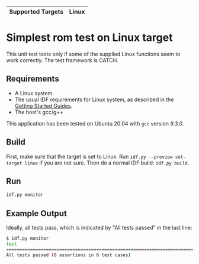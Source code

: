 | Supported Targets | Linux |
| ----------------- | ----- |

# Simplest rom test on Linux target

This unit test tests only if some of the supplied Linux functions seem to work correctly. The test framework is CATCH.

## Requirements

* A Linux system
* The usual IDF requirements for Linux system, as described in the [Getting Started Guides](../../../../docs/en/get-started/index.rst).
* The host's gcc/g++

This application has been tested on Ubuntu 20.04 with `gcc` version *9.3.0*.

## Build

First, make sure that the target is set to Linux. Run `idf.py --preview set-target linux` if you are not sure. Then do a normal IDF build: `idf.py build`.

## Run

```bash
idf.py monitor
```

## Example Output

Ideally, all tests pass, which is indicated by "All tests passed" in the last line:

```bash
$ idf.py monitor
test
===============================================================================
All tests passed (8 assertions in 6 test cases)
```
